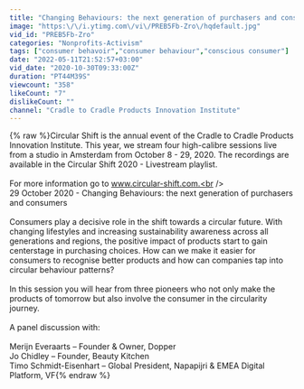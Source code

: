 ```yaml
---
title: "Changing Behaviours: the next generation of purchasers and consumers | Circular Shift 2020 Amsterdam"
image: "https:\/\/i.ytimg.com\/vi\/PREB5Fb-Zro\/hqdefault.jpg"
vid_id: "PREB5Fb-Zro"
categories: "Nonprofits-Activism"
tags: ["consumer behavoir","consumer behaviour","conscious consumer"]
date: "2022-05-11T21:52:57+03:00"
vid_date: "2020-10-30T09:33:00Z"
duration: "PT44M39S"
viewcount: "358"
likeCount: "7"
dislikeCount: ""
channel: "Cradle to Cradle Products Innovation Institute"
---
```

{% raw %}Circular Shift is the annual event of the Cradle to Cradle Products Innovation Institute. This year, we stream four high-calibre sessions live from a studio in Amsterdam from October 8 - 29, 2020. The recordings are available in the Circular Shift 2020 - Livestream playlist. <br /><br />For more information go to www.circular-shift.com.<br /><br />29 October 2020 - Changing Behaviours: the next generation of purchasers and consumers<br /><br />Consumers play a decisive role in the shift towards a circular future. With changing lifestyles and increasing sustainability awareness across all generations and regions, the positive impact of products start to gain centerstage in purchasing choices. How can we make it easier for consumers to recognise better products and how can companies tap into circular behaviour patterns? <br /><br />In this session you will hear from three pioneers who not only make the products of tomorrow but also involve the consumer in the circularity journey.<br /><br />A panel discussion with:<br /><br />Merijn Everaarts – Founder &amp; Owner, Dopper<br />Jo Chidley – Founder, Beauty Kitchen<br />Timo Schmidt-Eisenhart – Global President, Napapijri &amp; EMEA Digital Platform, VF{% endraw %}
